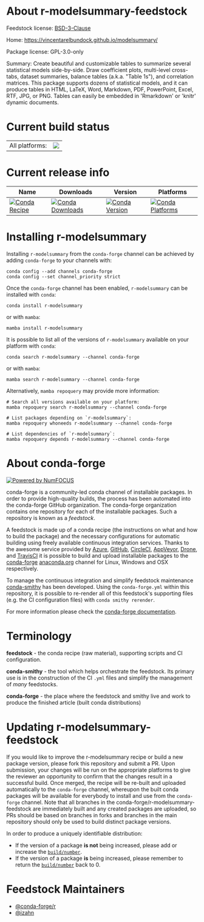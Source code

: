 About r-modelsummary-feedstock
==============================

Feedstock license: [BSD-3-Clause](https://github.com/conda-forge/r-modelsummary-feedstock/blob/main/LICENSE.txt)

Home: https://vincentarelbundock.github.io/modelsummary/

Package license: GPL-3.0-only

Summary: Create beautiful and customizable tables to summarize several statistical models side-by-side. Draw coefficient plots, multi-level cross-tabs, dataset summaries, balance tables (a.k.a. "Table 1s"), and correlation matrices. This package supports dozens of statistical models, and it can produce tables in HTML, LaTeX, Word, Markdown, PDF, PowerPoint, Excel, RTF, JPG, or PNG. Tables can easily be embedded in 'Rmarkdown' or 'knitr' dynamic documents.

Current build status
====================


<table><tr><td>All platforms:</td>
    <td>
      <a href="https://dev.azure.com/conda-forge/feedstock-builds/_build/latest?definitionId=14534&branchName=main">
        <img src="https://dev.azure.com/conda-forge/feedstock-builds/_apis/build/status/r-modelsummary-feedstock?branchName=main">
      </a>
    </td>
  </tr>
</table>

Current release info
====================

| Name | Downloads | Version | Platforms |
| --- | --- | --- | --- |
| [![Conda Recipe](https://img.shields.io/badge/recipe-r--modelsummary-green.svg)](https://anaconda.org/conda-forge/r-modelsummary) | [![Conda Downloads](https://img.shields.io/conda/dn/conda-forge/r-modelsummary.svg)](https://anaconda.org/conda-forge/r-modelsummary) | [![Conda Version](https://img.shields.io/conda/vn/conda-forge/r-modelsummary.svg)](https://anaconda.org/conda-forge/r-modelsummary) | [![Conda Platforms](https://img.shields.io/conda/pn/conda-forge/r-modelsummary.svg)](https://anaconda.org/conda-forge/r-modelsummary) |

Installing r-modelsummary
=========================

Installing `r-modelsummary` from the `conda-forge` channel can be achieved by adding `conda-forge` to your channels with:

```
conda config --add channels conda-forge
conda config --set channel_priority strict
```

Once the `conda-forge` channel has been enabled, `r-modelsummary` can be installed with `conda`:

```
conda install r-modelsummary
```

or with `mamba`:

```
mamba install r-modelsummary
```

It is possible to list all of the versions of `r-modelsummary` available on your platform with `conda`:

```
conda search r-modelsummary --channel conda-forge
```

or with `mamba`:

```
mamba search r-modelsummary --channel conda-forge
```

Alternatively, `mamba repoquery` may provide more information:

```
# Search all versions available on your platform:
mamba repoquery search r-modelsummary --channel conda-forge

# List packages depending on `r-modelsummary`:
mamba repoquery whoneeds r-modelsummary --channel conda-forge

# List dependencies of `r-modelsummary`:
mamba repoquery depends r-modelsummary --channel conda-forge
```


About conda-forge
=================

[![Powered by
NumFOCUS](https://img.shields.io/badge/powered%20by-NumFOCUS-orange.svg?style=flat&colorA=E1523D&colorB=007D8A)](https://numfocus.org)

conda-forge is a community-led conda channel of installable packages.
In order to provide high-quality builds, the process has been automated into the
conda-forge GitHub organization. The conda-forge organization contains one repository
for each of the installable packages. Such a repository is known as a *feedstock*.

A feedstock is made up of a conda recipe (the instructions on what and how to build
the package) and the necessary configurations for automatic building using freely
available continuous integration services. Thanks to the awesome service provided by
[Azure](https://azure.microsoft.com/en-us/services/devops/), [GitHub](https://github.com/),
[CircleCI](https://circleci.com/), [AppVeyor](https://www.appveyor.com/),
[Drone](https://cloud.drone.io/welcome), and [TravisCI](https://travis-ci.com/)
it is possible to build and upload installable packages to the
[conda-forge](https://anaconda.org/conda-forge) [anaconda.org](https://anaconda.org/)
channel for Linux, Windows and OSX respectively.

To manage the continuous integration and simplify feedstock maintenance
[conda-smithy](https://github.com/conda-forge/conda-smithy) has been developed.
Using the ``conda-forge.yml`` within this repository, it is possible to re-render all of
this feedstock's supporting files (e.g. the CI configuration files) with ``conda smithy rerender``.

For more information please check the [conda-forge documentation](https://conda-forge.org/docs/).

Terminology
===========

**feedstock** - the conda recipe (raw material), supporting scripts and CI configuration.

**conda-smithy** - the tool which helps orchestrate the feedstock.
                   Its primary use is in the construction of the CI ``.yml`` files
                   and simplify the management of *many* feedstocks.

**conda-forge** - the place where the feedstock and smithy live and work to
                  produce the finished article (built conda distributions)


Updating r-modelsummary-feedstock
=================================

If you would like to improve the r-modelsummary recipe or build a new
package version, please fork this repository and submit a PR. Upon submission,
your changes will be run on the appropriate platforms to give the reviewer an
opportunity to confirm that the changes result in a successful build. Once
merged, the recipe will be re-built and uploaded automatically to the
`conda-forge` channel, whereupon the built conda packages will be available for
everybody to install and use from the `conda-forge` channel.
Note that all branches in the conda-forge/r-modelsummary-feedstock are
immediately built and any created packages are uploaded, so PRs should be based
on branches in forks and branches in the main repository should only be used to
build distinct package versions.

In order to produce a uniquely identifiable distribution:
 * If the version of a package **is not** being increased, please add or increase
   the [``build/number``](https://docs.conda.io/projects/conda-build/en/latest/resources/define-metadata.html#build-number-and-string).
 * If the version of a package **is** being increased, please remember to return
   the [``build/number``](https://docs.conda.io/projects/conda-build/en/latest/resources/define-metadata.html#build-number-and-string)
   back to 0.

Feedstock Maintainers
=====================

* [@conda-forge/r](https://github.com/orgs/conda-forge/teams/r/)
* [@izahn](https://github.com/izahn/)

